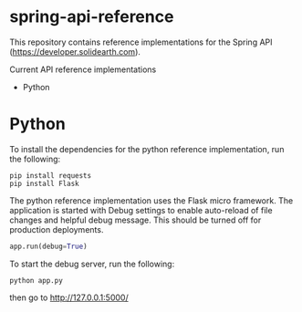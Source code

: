 spring-api-reference
====================

This repository contains reference implementations for the Spring API (https://developer.solidearth.com).

Current API reference implementations

* Python

# Python

To install the dependencies for the python reference implementation, run the following:

```
pip install requests
pip install Flask
```

The python reference implementation uses the Flask micro framework. The application is started with Debug settings to enable auto-reload of file changes and helpful debug message. This should be turned off for production deployments.

```python
app.run(debug=True)
```

To start the debug server, run the following:

```
python app.py
```

then go to http://127.0.0.1:5000/
